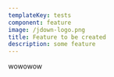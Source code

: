 ```yaml
---
templateKey: tests
component: feature
image: /jdown-logo.png
title: Feature to be created
description: some feature
---
```

wowowow
